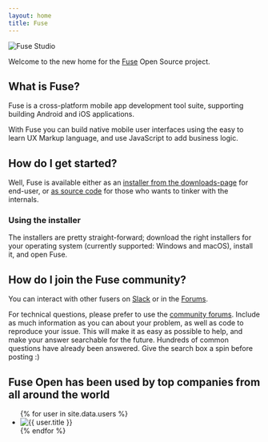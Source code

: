 ```yaml
---
layout: home
title: Fuse
---
```


![Fuse Studio](assets/images/header-bg.png)

Welcome to the new home for the [Fuse](https://fusetools.com) Open Source
project.

## What is Fuse?

Fuse is a cross-platform mobile app development tool suite, supporting building
Android and iOS applications. 

With Fuse you can build native mobile user interfaces using the easy to learn UX Markup language, and use JavaScript to add business logic.

## How do I get started?

Well, Fuse is available either as an
[installer from the downloads-page](downloads) for end-user, or
[as source code](source-code) for those who wants to
tinker with the internals.

### Using the installer

The installers are pretty straight-forward; download the right installers
for your operating system (currently supported: Windows and macOS), install
it, and open Fuse.


## How do I join the Fuse community?

You can interact with other fusers on [Slack](https://fusecommunity.slack.com/) or in the [Forums](http://forums.fusetools.com). 

For technical questions, please prefer to use the [community forums](http://forums.fusetools.com). Include as much information as you can about your problem, as well as code to reproduce your issue. This will make it as easy as possible to help, and make your answer searchable for the future. Hundreds of common questions have already been answered. Give the search box a spin before posting :)


<div class="users">
<h2>Fuse Open has been used by top companies from all around the world</h2>
<ul>
{% for user in site.data.users %}
<li><img style="fill: #f0f !important" src="{{ site.baseurl }}/assets/images/users/{{ user.id }}.svg" alt="{{ user.title }}" /></li>
{% endfor %}
</ul>
</div>
